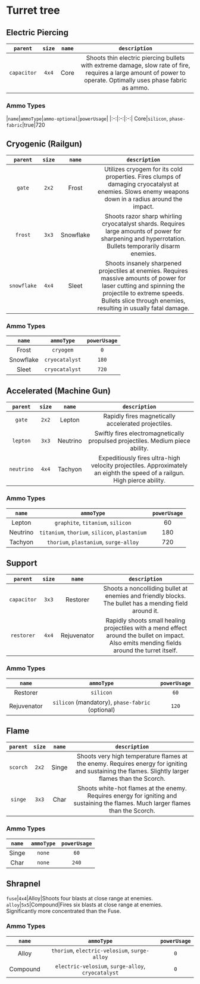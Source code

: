 # Turret tree

## Electric Piercing
|`parent`|`size`|`name`|`description`|
|:-:|:-:|:-:|:-:|
`capacitor`|`4x4`|Core|Shoots thin electric piercing bullets with extreme damage, slow rate of fire, requires a large amount of power to operate. Optimally uses phase fabric as ammo.

### Ammo Types
|`name`|`ammoType`|`ammo-optional`|`powerUsage`|
|:-:|:-:|:-:|
Core|`silicon`, `phase-fabric`|true|720

## Cryogenic (Railgun)
|`parent`|`size`|`name`|`description`|
|:-:|:-:|:-:|:-:|
`gate`|`2x2`|Frost|Utilizes cryogem for its cold properties. Fires clumps of damaging cryocatalyst at enemies. Slows enemy weapons down in a radius around the impact.
`frost`|`3x3`|Snowflake|Shoots razor sharp whirling cryocatalyst shards. Requires large amounts of power for sharpening and hyperrotation. Bullets temporarily disarm enemies.
`snowflake`|`4x4`|Sleet|Shoots insanely sharpened projectiles at enemies. Requires massive amounts of power for laser cutting and spinning the projectile to extreme speeds. Bullets slice through enemies, resulting in usually fatal damage.

### Ammo Types
|`name`|`ammoType`|`powerUsage`|
|:-:|:-:|:-:|
Frost|`cryogem`|`0`
Snowflake|`cryocatalyst`|`180`
Sleet|`cryocatalyst`|`720`

## Accelerated (Machine Gun)
|`parent`|`size`|`name`|`description`|
|:-:|:-:|:-:|:-:|
`gate`|`2x2`|Lepton|Rapidly fires magnetically accelerated projectiles.
`lepton`|`3x3`|Neutrino|Swiftly fires electromagnetically propulsed projectiles. Medium piece ability.
`neutrino`|`4x4`|Tachyon|Expeditiously fires ultra-high velocity projectiles. Approximately an eighth the speed of a railgun. High pierce ability.

### Ammo Types
|`name`|`ammoType`|`powerUsage`|
|:-:|:-:|:-:|
Lepton|`graphite`, `titanium`, `silicon`|60
Neutrino|`titanium`, `thorium`, `silicon`, `plastanium`|180
Tachyon|`thorium`, `plastanium`, `surge-alloy`|720

## Support
|`parent`|`size`|`name`|`description`|
|:-:|:-:|:-:|:-:|
`capacitor`|`3x3`|Restorer|Shoots a noncolliding bullet at enemies and friendly blocks. The bullet has a mending field around it.
`restorer`|`4x4`|Rejuvenator|Rapidly shoots small healing projectiles with a mend effect around the bullet on impact.  Also emits mending fields around the turret itself.

### Ammo Types
|`name`|`ammoType`|`powerUsage`|
|:-:|:-:|:-:|
Restorer|`silicon`|`60`
Rejuvenator|`silicon` (mandatory), `phase-fabric` (optional)|`120`

## Flame
|`parent`|`size`|`name`|`description`|
|:-:|:-:|:-:|:-:|
`scorch`|`2x2`|Singe|Shoots very high temperature flames at the enemy. Requires energy for igniting and sustaining the flames. Slightly larger flames than the Scorch.
`singe`|`3x3`|Char|Shoots white-hot flames at the enemy. Requires energy for igniting and sustaining the flames. Much larger flames than the Scorch.

### Ammo Types
|`name`|`ammoType`|`powerUsage`|
|:-:|:-:|:-:|
Singe|`none`|`60`
Char|`none`|`240`

## Shrapnel

`fuse`|`4x4`|Alloy|Shoots four blasts at close range at enemies.
`alloy`|`5x5`|Compound|Fires six blasts at close range at enemies. Significantly more concentrated than the Fuse.

### Ammo Types
|`name`|`ammoType`|`powerUsage`|
|:-:|:-:|:-:|
Alloy|`thorium`, `electric-velosium`, `surge-alloy`|`0`
Compound|`electric-velosium`, `surge-alloy`, `cryocatalyst`|`0`